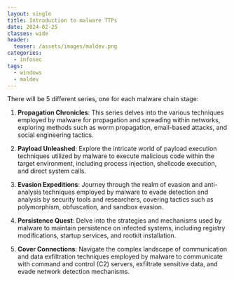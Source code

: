 ```yaml
---
layout: single
title: Introduction to malware TTPs
date: 2024-02-25
classes: wide
header:
  teaser: /assets/images/maldev.png
categories:
  - infosec
tags:
  - windows
  - maldev
---
```

There will be 5 different series, one for each malware chain stage:

1. **Propagation Chronicles**: This series delves into the various techniques employed by malware for propagation and spreading within networks, exploring methods such as worm propagation, email-based attacks, and social engineering tactics.
    
2. **Payload Unleashed**: Explore the intricate world of payload execution techniques utilized by malware to execute malicious code within the target environment, including process injection, shellcode execution, and direct system calls.
    
3. **Evasion Expeditions**: Journey through the realm of evasion and anti-analysis techniques employed by malware to evade detection and analysis by security tools and researchers, covering tactics such as polymorphism, obfuscation, and sandbox evasion.
    
4. **Persistence Quest**: Delve into the strategies and mechanisms used by malware to maintain persistence on infected systems, including registry modifications, startup services, and rootkit installation.
    
5. **Cover Connections**: Navigate the complex landscape of communication and data exfiltration techniques employed by malware to communicate with command and control (C2) servers, exfiltrate sensitive data, and evade network detection mechanisms.